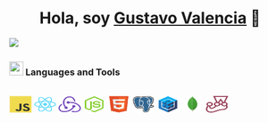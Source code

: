 <div align="center">
<h1 align="center">Hola, soy <a href="https://www.linkedin.com/in/gustavo-valencia-mosquera-908895279/">Gustavo Valencia</a> 👋</h1>
</div>
<img src="https://i0.wp.com/plopdo.com/wp-content/uploads/2021/07/Screenshot-1.png?resize=1210%2C642&ssl=1">

<h3 align="start"><img src="./src/0101.GIF" width="25px" height="25px"> Languages and Tools</h3>
<div style="display: inline_block"><br>
  <img align="center" alt="Ozymandias-Js" height="30" width="40" src="https://github.com/Ozymandia-s/Ozymandia-s/blob/main/IconsSvg/js.svg">
  <img align="center" alt="Ozymandias-React" height="30" width="40" src="https://github.com/Ozymandia-s/Ozymandia-s/blob/main/IconsSvg/react.svg">
  <img align="center" alt="Ozymandias-Redux" height="30" width="40" src="https://github.com/Ozymandia-s/Ozymandia-s/blob/main/IconsSvg/redux.svg">
  <img align="center" alt="Ozymandias-Node" height="30" width="40" src="https://github.com/Ozymandia-s/Ozymandia-s/blob/main/IconsSvg/nodeJs.svg">
  <img align="center" alt="Ozymandias-html5" height="30" width="40" src="https://github.com/Ozymandia-s/Ozymandia-s/blob/main/IconsSvg/html5.svg">
  <img align="center" alt="Ozymandias-Postgresql" height="30" width="40" src="https://github.com/juanfacundotam/juanfacundotam/blob/main/devIcons/postgresql-original.svg">
  <img align="center" alt="Ozymandias-Sequelize" height="30" width="40" src="https://github.com/juanfacundotam/juanfacundotam/blob/main/devIcons/sequelize-original.svg">
    <img align="center" alt="Ozymandias-Postgresql" height="30" width="40" src="https://github.com/juanfacundotam/juanfacundotam/blob/main/devIcons/mongodb-original.svg">
  <img align="center" alt="Ozymandias-Jest" height="30" width="40" src="https://github.com/juanfacundotam/juanfacundotam/blob/main/devIcons/jest-plain.svg">


<!--
**Ozymandia-s/Ozymandia-s** is a ✨ _special_ ✨ repository because its `README.md` (this file) appears on your GitHub profile.

Here are some ideas to get you started:

- 🔭 I’m currently working on ...
- 🌱 I’m currently learning ...
- 👯 I’m looking to collaborate on ...
- 🤔 I’m looking for help with ...
- 💬 Ask me about ...
- 📫 How to reach me: ...
- 😄 Pronouns: ...
- ⚡ Fun fact: ...
-->
